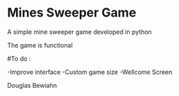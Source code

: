 # Mines Sweeper Game

A simple mine sweeper game developed in python

The game is functional

#To do :

-Improve interface
-Custom game size
-Wellcome Screen


Douglas Bewiahn
